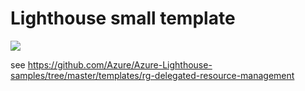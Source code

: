 # Lighthouse small template

[![](https://aka.ms/deploytoazurebutton)](https://portal.azure.com/#create/Microsoft.Template/uri/https%3A%2F%2Fraw.githubusercontent.com%2Fwatahani%2Fazure-templates%2Fmaster%2Flighthouse%2FrgDelegatedResourceManagement.json)

see https://github.com/Azure/Azure-Lighthouse-samples/tree/master/templates/rg-delegated-resource-management